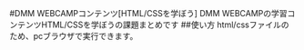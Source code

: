 #DMM WEBCAMPコンテンツ[HTML/CSSを学ぼう]
DMM WEBCAMPの学習コンテンツHTML/CSSを学ぼうの課題まとめです
##使い方
html/cssファイルのため、pcブラウザで実行できます。
